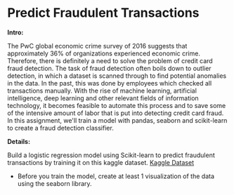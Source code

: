 # Predict Fraudulent Transactions

**Intro:**

The PwC global economic crime survey of 2016 suggests that approximately 36% of organizations experienced economic crime. Therefore, there is definitely a need to solve the problem of credit card fraud detection. The task of fraud detection often boils down to outlier detection, in which a dataset is scanned through to find potential anomalies in the data. In the past, this was done by employees  which checked all transactions manually. With the rise of machine learning, artificial intelligence, deep learning and other relevant fields of information technology, it becomes feasible to automate this process and to save some of the intensive amount of labor that is put into detecting credit card fraud. In this assignment, we'll train a model with pandas, seaborn and scikit-learn to create a fraud detection classifier.

**Details:**

Build a logistic regression model using Scikit-learn to predict fraudulent transactions by training it on this kaggle dataset.
[Kaggle Dataset](https://www.kaggle.com/c/ieee-fraud-detection/data)

* Before you train the model, create at least 1 visualization of the data using the seaborn library. 
